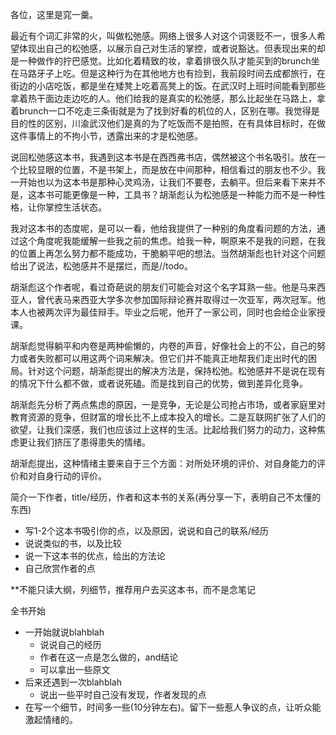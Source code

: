
各位，这里是窕一羹。

最近有个词汇非常的火，叫做松弛感。网络上很多人对这个词褒贬不一，很多人希望体现出自己的松弛感，以展示自己对生活的掌控，或者说豁达。但表现出来的却是一种做作的拧巴感觉。比如化着精致的妆，拿着排很久队才能买到的brunch坐在马路牙子上吃。但是这种行为在其他地方也有捡到，我前段时间去成都旅行，在街边的小店吃饭，都是坐在矮凳上吃着高凳上的饭。在武汉时上班时间能看到那些拿着热干面边走边吃的人。他们给我的是真实的松弛感，那么比起坐在马路上，拿着brunch一口不吃走三条街就是为了找到好看的机位的人，区别在哪。我觉得是目的性的区别，川渝武汉他们是真的为了吃饭而不是拍照，在有具体目标时，在做这件事情上的不拘小节，透露出来的才是松弛感。

说回松弛感这本书，我遇到这本书是在西西弗书店，偶然被这个书名吸引。放在一个比较显眼的位置，不是书架上，而是放在中间那种，相信看过的朋友也不少。我一开始也以为这本书是那种心灵鸡汤，让我们不要卷，去躺平。但后来看下来并不是，这本书可能更像是一种，工具书？胡渐彪认为松弛感是一种能力而不是一种性格，让你掌控生活状态。

我对这本书的态度呢，是可以一看，他给我提供了一种别的角度看问题的方法，通过这个角度呢我能缓解一些我之前的焦虑。给我一种，啊原来不是我的问题，在我的位置上再怎么努力都不能成功，干脆躺平吧的想法。当然胡渐彪也针对这个问题给出了说法，松弛感并不是摆烂，而是//todo。

胡渐彪这个作者呢，看过奇葩说的朋友们可能会对这个名字耳熟一些。他是马来西亚人，曾代表马来西亚大学多次参加国际辩论赛并取得过一次亚军，两次冠军。他本人也被两次评为最佳辩手。毕业之后呢，他开了一家公司，同时也会给企业家授课。

胡渐彪觉得躺平和内卷是两种偷懒的，内卷的声音，好像社会上的不公，自己的努力或者失败都可以用这两个词来解决。但它们并不能真正地帮我们走出时代的困局。针对这个问题，胡渐彪提出的解决方法是，保持松弛。松弛感并不是说在现有的情况下什么都不做，或者说死磕。而是找到自己的优势，做到差异化竞争。

胡渐彪先分析了两点焦虑的原因，一是竞争，无论是公司抢占市场，或者家庭里对教育资源的竞争，但财富的增长比不上成本投入的增长。二是互联网扩张了人们的欲望，让我们深感，我们也应该过上这样的生活。比起给我们努力的动力，这种焦虑更让我们挤压了患得患失的情绪。

胡渐彪提出，这种情绪主要来自于三个方面：对所处环境的评价、对自身能力的评价和对自身行动的评价。


简介一下作者，title/经历，作者和这本书的关系(再分享一下，表明自己不太懂的东西)

- 写1-2个这本书吸引你的点，以及原因，说说和自己的联系/经历
- 说说类似的书，以及比较
- 说一下这本书的优点，给出的方法论
- 自己欣赏作者的点

**不能只读大纲，列细节，推荐用户去买这本书，而不是念笔记

全书开始
- 一开始就说blahblah
	- 说说自己的经历
	- 作者在这一点是怎么做的，and结论
	- 可以拿出一些原文
- 后来还遇到一次blahblah
	- 说出一些平时自己没有发现，作者发现的点
- 在写一个细节，时间多一些(10分钟左右)。留下一些惹人争议的点，让听众能激起情绪的。
